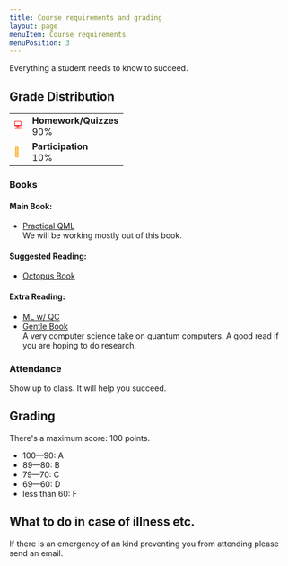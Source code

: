 ```yaml
---
title: Course requirements and grading
layout: page
menuItem: Course requirements
menuPosition: 3
---
```

Everything a student needs to know to succeed.

## Grade Distribution

<table>
	<tbody>	
		<tr>
			<td class="icon" style="color: red">💻</td>
			<td><b>Homework/Quizzes</b><br>90%</td>
		</tr>
		<tr>
			<td class="icon" style="color: orange">📑</td>
			<td><b>Participation</b><br>10%</td>
		</tr>
	</tbody>
</table>


### Books

#### Main Book: 
- [Practical QML](https://www.packtpub.com/product/a-practical-guide-to-quantum-machine-learning-and-quantum-optimization/9781804613832)   
    We will be working mostly out of this book.

#### Suggested Reading:
- [Octopus Book](https://www.amazon.com/Programming-Quantum-Computers-Essential-Algorithms/dp/1492039683)  

#### Extra Reading:
- [ML w/ QC](https://link.springer.com/book/10.1007/978-3-030-83098-4)    
- [Gentle Book](http://mmrc.amss.cas.cn/tlb/201702/W020170224608150244118.pdf)    
    A very computer science take on quantum computers. A good read if you are hoping to do research.



### Attendance

Show up to class. It will help you succeed.


## Grading

There's a maximum score: 100 points.

- 100—90: A
- 89—80: B
- 79—70: C
- 69—60: D
- less than 60: F


## What to do in case of illness etc.

If there is an emergency of an kind preventing you from attending please send an email.
